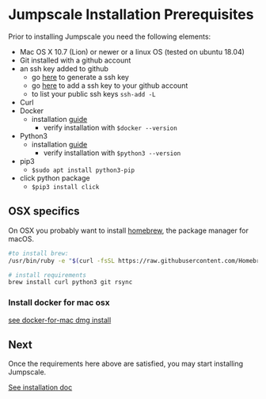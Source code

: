 # Jumpscale Installation Prerequisites

Prior to installing Jumpscale you need the following elements:

* Mac OS X 10.7 (Lion) or newer or a linux OS (tested on ubuntu 18.04)
* Git installed with a github account
* an ssh key added to github
  * go [here](https://help.github.com/en/articles/generating-a-new-ssh-key-and-adding-it-to-the-ssh-agent) to generate a ssh key
  * go [here](https://help.github.com/en/articles/adding-a-new-ssh-key-to-your-github-account) to add a ssh key to your github account
  * to list your public ssh keys `ssh-add -L`
* Curl
* Docker
  * installation [guide](https://docs.docker.com/v17.12/install/#server)
    * verify installation with `$docker --version`
* Python3
  * installation [guide](https://www.python.org/downloads/)
    * verify installation with `$python3 --version`
* pip3  
  * `$sudo apt install python3-pip`
* click python package  
  * `$pip3 install click`

<a name="osx"></a>
## OSX specifics
On OSX you probably want to install [homebrew](https://brew.sh), the package manager for macOS.

```bash
#to install brew:
/usr/bin/ruby -e "$(curl -fsSL https://raw.githubusercontent.com/Homebrew/install/master/install)"

# install requirements
brew install curl python3 git rsync
```

### Install docker for mac osx
[see docker-for-mac dmg install](https://docs.docker.com/v17.12/docker-for-mac/install/#download-docker-for-mac)

## Next

Once the requirements here above are satisfied, you may start installing Jumpscale.

[See installation doc](/docs/Installation/README.md)

